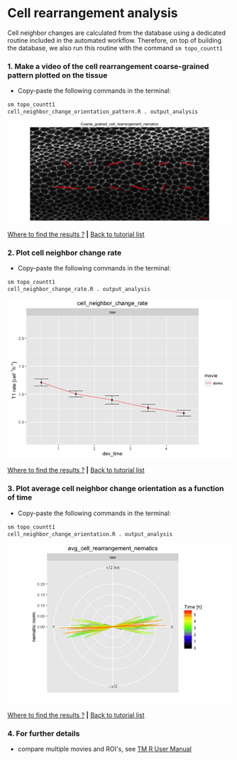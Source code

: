 
# Cell rearrangement analysis

Cell neighbor changes are calculated from the database using a dedicated routine included in the automated workflow. Therefore, on top of building the database, we also run this routine with the command `sm topo_countt1`


### 1. Make a video of the cell rearrangement coarse-grained pattern plotted on the tissue

* Copy-paste the following commands in the terminal:

```
sm topo_countt1 
cell_neighbor_change_orientation_pattern.R . output_analysis
```

![](cell_rearrangements_files/figure-html/cell_neighbor_change_orientation_pattern-1.png)

[Where to find the results ?](../tm_qs_example_data.md#4-look-at-the-results) **|** 
[Back to tutorial list](../tm_qs_example_data.md#3-select-the-analysis-you-are-interested-in)


### 2. Plot cell neighbor change rate
* Copy-paste the following commands in the terminal:

```
sm topo_countt1 
cell_neighbor_change_rate.R . output_analysis
```

![](cell_rearrangements_files/figure-html/cell_neighbor_change_rate-1.png)

[Where to find the results ?](../tm_qs_example_data.md#4-look-at-the-results) **|** 
[Back to tutorial list](../tm_qs_example_data.md#3-select-the-analysis-you-are-interested-in)

### 3. Plot average cell neighbor change orientation as a function of time
* Copy-paste the following commands in the terminal:

```
sm topo_countt1 
cell_neighbor_change_orientation.R . output_analysis
```

![](cell_rearrangements_files/figure-html/cell_neighbor_change_orientation-1.png)

[Where to find the results ?](../tm_qs_example_data.md#4-look-at-the-results) **|** 
[Back to tutorial list](../tm_qs_example_data.md#3-select-the-analysis-you-are-interested-in)

### 4. For further details

* compare multiple movies and ROI's, see [TM R User Manual](https://mpicbg-scicomp.github.io/tissue_miner/user_manual/TM_R-UserManual.html#comparing-averaged-quantities-between-movies-and-rois)
